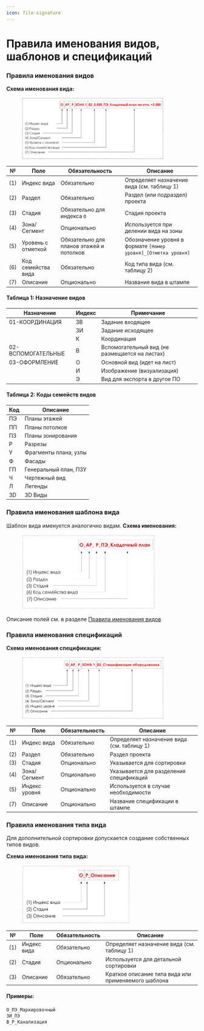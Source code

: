 ```yaml
---
icon: file-signature
---
```


# Правила именования видов, шаблонов и спецификаций

### Правила именования видов

**Схема именования вида:**

<div align="left"><figure><img src="../.gitbook/assets/image (3).png" alt="" width="375"><figcaption></figcaption></figure></div>

| №   | Поле               | Обязательность                           | Описание                                                       |
| --- | ------------------ | ---------------------------------------- | -------------------------------------------------------------- |
| (1) | Индекс вида        | Обязательно                              | Определяет назначение вида (см. таблицу 1)                     |
| (2) | Раздел             | Обязательно                              | Раздел (или подраздел) проекта                                 |
| (3) | Стадия             | Обязательно для индекса `О`              | Стадия проекта                                                 |
| (4) | Зона/Сегмент       | Опционально                              | Используется при делении вида на зоны                          |
| (5) | Уровень с отметкой | Обязательно для планов этажей и потолков | Обозначение уровня в формате `[Номер уровня]_[Отметка уровня]` |
| (6) | Код семейства вида | Обязательно                              | Код типа вида (см. таблицу 2)                                  |
| (7) | Описание           | Опционально                              | Название вида в штампе                                         |

#### Таблица 1: Назначение видов

| Назначение         | Индекс | Примечание                                     |
| ------------------ | ------ | ---------------------------------------------- |
| 01-КООРДИНАЦИЯ     | ЗВ     | Задание входящее                               |
|                    | ЗИ     | Задание исходящее                              |
|                    | К      | Координация                                    |
| 02-ВСПОМОГАТЕЛЬНЫЕ | В      | Вспомогательный вид (не размещается на листах) |
| 03-ОФОРМЛЕНИЕ      | О      | Основной вид (идет на лист)                    |
|                    | И      | Изображение (визуализация)                     |
|                    | Э      | Вид для экспорта в другое ПО                   |

#### Таблица 2: Коды семейств видов

| Код | Описание              |
| --- | --------------------- |
| ПЭ  | Планы этажей          |
| ПП  | Планы потолков        |
| ПЗ  | Планы зонирования     |
| Р   | Разрезы               |
| У   | Фрагменты плана, узлы |
| Ф   | Фасады                |
| ГП  | Генеральный план, ПЗУ |
| Ч   | Чертежный вид         |
| Л   | Легенды               |
| 3D  | 3D Виды               |

### Правила именования шаблона вида

Шаблон вида именуется аналогично видам. **Схема именования:**

<div align="left"><figure><img src="../.gitbook/assets/image (4).png" alt="" width="353"><figcaption></figcaption></figure></div>

Описание полей см. в разделе [Правила именования видов](pravila-imenovaniya-vidov-shablonov-i-specifikacii.md#pravila-imenovaniya-vidov)

### Правила именования спецификаций

**Схема именования спецификации:**

<div align="left"><figure><img src="../.gitbook/assets/image (5).png" alt="" width="375"><figcaption></figcaption></figure></div>

| №   | Поле          | Обязательность | Описание                                   |
| --- | ------------- | -------------- | ------------------------------------------ |
| (1) | Индекс вида   | Обязательно    | Определяет назначение вида (см. таблицу 1) |
| (2) | Раздел        | Обязательно    | Раздел проекта                             |
| (3) | Стадия        | Опционально    | Указывается для сортировки                 |
| (4) | Зона/Сегмент  | Опционально    | Указывается для разделения спецификаций    |
| (5) | Индекс уровня | Опционально    | Используется в случае необходимости        |
| (7) | Описание      | Опционально    | Название спецификации в штампе             |

### Правила именования типа вида

Для дополнительной сортировки допускается создание собственных типов видов.

**Схема именования типа вида:**

<div align="left"><figure><img src="../.gitbook/assets/image (6).png" alt="" width="287"><figcaption></figcaption></figure></div>

| №   | Поле        | Обязательность | Описание                                            |
| --- | ----------- | -------------- | --------------------------------------------------- |
| (1) | Индекс вида | Обязательно    | Определяет назначение вида (см. таблицу 1)          |
| (2) | Стадия      | Опционально    | Используется для детальной сортировки               |
| (3) | Описание    | Обязательно    | Краткое описание типа вида или применяемого шаблона |

#### Примеры:

```
О_ПЭ_Маркировочный
ЗИ_ПЭ
В_Р_Канализация
```
